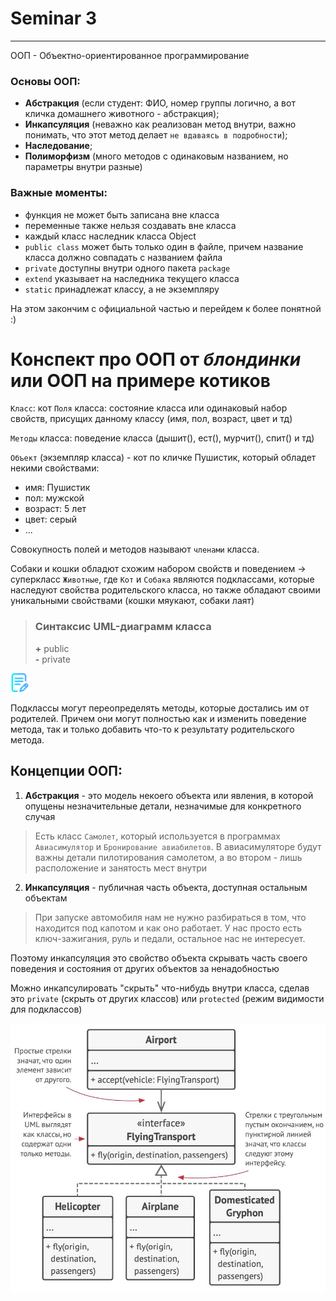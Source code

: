 # Seminar 3
---

ООП - Объектно-ориентированное программирование

### Основы ООП:

- **Абстракция** (если студент: ФИО, номер группы логично, а вот кличка домашнего животного - абстракция);
- **Инкапсуляция** (неважно как реализован метод внутри, важно понимать, что этот метод
  делает `не вдаваясь в подробности`);
- **Наследование**;
- **Полиморфизм** (много методов с одинаковым названием, но параметры внутри разные)

### Важные моменты:

- функция не может быть записана вне класса
- переменные также нельзя создавать вне класса
- каждый класс наследник класса Object
- `public class` может быть только один в файле, причем название класса должно совпадать с названием файла
- `private` доступны внутри одного пакета `package`
- `extend` указывает на наследника текущего класса
- `static` принадлежат классу, а не экземпляру

На этом закончим с официальной частью и перейдем к более понятной :)

# Конспект про ООП от _блондинки_ или ООП на примере котиков

`Класс`: кот
`Поля` класса: состояние класса или одинаковый набор свойств, присущих данному классу (имя, пол, возраст, цвет и тд)

`Методы` класса: поведение класса (дышит(), ест(), мурчит(), спит() и тд)

`Объект` (экземпляр класса) - кот по кличке Пушистик, который обладет некими свойствами:

* имя: Пушистик
* пол: мужской
* возраст: 5 лет
* цвет: серый
* ...

Совокупность полей и методов называют `членами` класса.

Собаки и кошки обладют схожим набором свойств и поведением -> суперкласс `Животные`, где `Кот` и `Собака` являются
подклассами, которые наследуют свойства родительского класса, но также обладают своими уникальными свойствами (кошки
мяукают, собаки лаят)

> ### Синтаксис UML-диаграмм класса
>
> **+** public <br>
> **-** private

<img alt="Note" height="30" src="src/main/resources/photo/writing.png"/>

Подклассы могут переопределять методы, которые достались им от родителей. Причем они могут полностью как и изменить
поведение метода, так и только добавить что-то к результату родительского метода.

## Концепции ООП:

1. **Абстракция** - это модель некоего объекта или явления, в которой опущены незначительные детали, незначимые для
   конкретного случая

> Есть класс `Самолет`, который используется в программах `Авиасимулятор` и `Бронирование авиабилетов`. В авиасимуляторе будут важны детали пилотирования самолетом, а во втором - лишь расположение и занятость мест внутри

2. **Инкапсуляция** - публичная часть объекта, доступная остальным объектам

> При запуске автомобиля нам не нужно разбираться в том, что находится под капотом и как оно работает. У нас просто есть ключ-зажигания, руль и педали, остальное нас не интересует.

Поэтому инкапсуляция это свойство объекта скрывать часть своего поведения и состояния от других объектов за
ненадобностью

Можно инкапсулировать "скрыть" что-нибудь внутри класса, сделав это `private` (скрыть от других классов)
или `protected` (режим видимости для подклассов)

![](src/main/resources/photo/interface_FlyingTransport.jpg)


